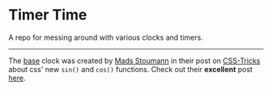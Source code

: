 # Timer Time

A repo for messing around with various clocks and timers.

---

The [base](/public/html/base.html) clock was created by [Mads Stoumann](https://twitter.com/madsstourman) in their post on [CSS-Tricks](https://css-tricks.com) about css' new `sin()` and `cos()` functions.  Check out their **excellent** post [here](https://css-tricks.com/creating-a-clock-with-the-new-css-sin-and-cos-trigonometry-functions/).
